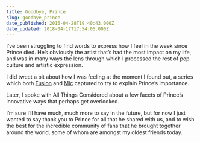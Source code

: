 ```yaml
---
title: Goodbye, Prince
slug: goodbye_prince
date_published: 2016-04-28T19:40:43.000Z
date_updated: 2018-04-17T17:54:06.000Z
---
```


I’ve been struggling to find words to express how I feel in the week since Prince died. He’s obviously the artist that’s had the most impact on my life, and was in many ways the lens through which I processed the rest of pop culture and artistic expression.

I did tweet a bit about how I was feeling at the moment I found out, a series which both [Fusion](http://fusion.net/story/294084/these-12-powerful-tweets-explain-just-why-prince-meant-so-much-to-so-many-people/) and [Mic](http://mic.com/articles/141507/this-series-of-tweets-perfectly-illustrates-what-prince-meant-to-his-fans) captured to try to explain Prince’s importance.

Later, I spoke with All Things Considered about a few facets of Prince’s innovative ways that perhaps get overlooked.

I’m sure I’ll have much, much more to say in the future, but for now I just wanted to say thank you to Prince for all that he shared with us, and to wish the best for the incredible community of fans that he brought together around the world, some of whom are amongst my oldest friends today.
